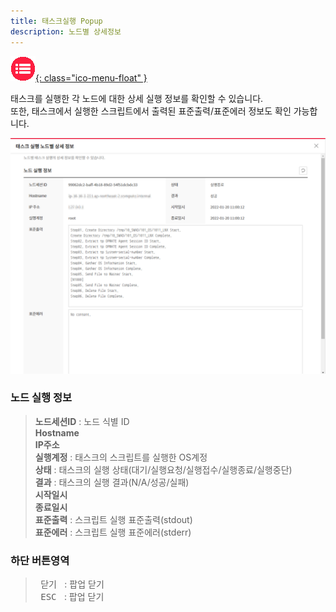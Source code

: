 ```yaml
---
title: 태스크실행 Popup
description: 노드별 상세정보
---
```


<link rel="stylesheet" type="text/css" href="css/opme.css">

<!-- Defined -->
[popup-execution-detail]: img/popup-execution-detail.png
[ico-refresh]: img/icon/ico-refresh.png

<!-- Floating Menu -->
[menu]: index.html "목차"
[ico-menu]: img/icon/ico-menu.png
[![목차][ico-menu]{: class="ico-menu-float" }][menu]


태스크를 실행한 각 노드에 대한 상세 실행 정보를 확인할 수 있습니다.  
또한, 태스크에서 실행한 스크립트에서 출력된 표준출력/표준에러 정보도 확인 가능합니다.

![노드별실행상세][popup-execution-detail]

### **노드 실행 정보**
> **노드세션ID** : 노드 식별 ID  
> **Hostname**  
> **IP주소**  
> **실행계정** : 태스크의 스크립트를 실행한 OS계정  
> **상태** : 태스크의 실행 상태(대기/실행요청/실행접수/실행종료/실행중단)  
> **결과** : 태스크의 실행 결과(N/A/성공/실패)  
> **시작일시**  
> **종료일시**  
> **표준출력**  : 스크립트 실행 표준출력(stdout)  
> **표준에러**  : 스크립트 실행 표준에러(stderr)

### **하단 버튼영역**
> <kbd class="btn-gray">&nbsp;닫기&nbsp;</kbd> : 팝업 닫기  
> <kbd class="btn-gray">&nbsp;ESC&nbsp;</kbd> : 팝업 닫기  
